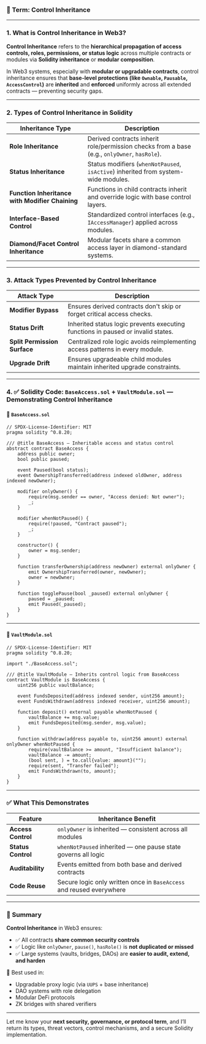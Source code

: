 ### 🔐 Term: **Control Inheritance**

---

### 1. **What is Control Inheritance in Web3?**

**Control Inheritance** refers to the **hierarchical propagation of access controls, roles, permissions, or status logic** across multiple contracts or modules via **Solidity inheritance** or **modular composition**.

In Web3 systems, especially with **modular or upgradable contracts**, control inheritance ensures that **base-level protections (like `Ownable`, `Pausable`, `AccessControl`)** are **inherited** and **enforced** uniformly across all extended contracts — preventing security gaps.

---

### 2. **Types of Control Inheritance in Solidity**

| Inheritance Type                                | Description                                                                                  |
| ----------------------------------------------- | -------------------------------------------------------------------------------------------- |
| **Role Inheritance**                            | Derived contracts inherit role/permission checks from a base (e.g., `onlyOwner`, `hasRole`). |
| **Status Inheritance**                          | Status modifiers (`whenNotPaused`, `isActive`) inherited from system-wide modules.           |
| **Function Inheritance with Modifier Chaining** | Functions in child contracts inherit and override logic with base control layers.            |
| **Interface-Based Control**                     | Standardized control interfaces (e.g., `IAccessManager`) applied across modules.             |
| **Diamond/Facet Control Inheritance**           | Modular facets share a common access layer in diamond-standard systems.                      |

---

### 3. **Attack Types Prevented by Control Inheritance**

| Attack Type                  | Description                                                                      |
| ---------------------------- | -------------------------------------------------------------------------------- |
| **Modifier Bypass**          | Ensures derived contracts don't skip or forget critical access checks.           |
| **Status Drift**             | Inherited status logic prevents executing functions in paused or invalid states. |
| **Split Permission Surface** | Centralized role logic avoids reimplementing access patterns in every module.    |
| **Upgrade Drift**            | Ensures upgradeable child modules maintain inherited upgrade constraints.        |

---

### 4. ✅ Solidity Code: `BaseAccess.sol` + `VaultModule.sol` — Demonstrating Control Inheritance

#### 🔹 `BaseAccess.sol`

```solidity
// SPDX-License-Identifier: MIT
pragma solidity ^0.8.20;

/// @title BaseAccess — Inheritable access and status control
abstract contract BaseAccess {
    address public owner;
    bool public paused;

    event Paused(bool status);
    event OwnershipTransferred(address indexed oldOwner, address indexed newOwner);

    modifier onlyOwner() {
        require(msg.sender == owner, "Access denied: Not owner");
        _;
    }

    modifier whenNotPaused() {
        require(!paused, "Contract paused");
        _;
    }

    constructor() {
        owner = msg.sender;
    }

    function transferOwnership(address newOwner) external onlyOwner {
        emit OwnershipTransferred(owner, newOwner);
        owner = newOwner;
    }

    function togglePause(bool _paused) external onlyOwner {
        paused = _paused;
        emit Paused(_paused);
    }
}
```

---

#### 🔹 `VaultModule.sol`

```solidity
// SPDX-License-Identifier: MIT
pragma solidity ^0.8.20;

import "./BaseAccess.sol";

/// @title VaultModule — Inherits control logic from BaseAccess
contract VaultModule is BaseAccess {
    uint256 public vaultBalance;

    event FundsDeposited(address indexed sender, uint256 amount);
    event FundsWithdrawn(address indexed receiver, uint256 amount);

    function deposit() external payable whenNotPaused {
        vaultBalance += msg.value;
        emit FundsDeposited(msg.sender, msg.value);
    }

    function withdraw(address payable to, uint256 amount) external onlyOwner whenNotPaused {
        require(vaultBalance >= amount, "Insufficient balance");
        vaultBalance -= amount;
        (bool sent, ) = to.call{value: amount}("");
        require(sent, "Transfer failed");
        emit FundsWithdrawn(to, amount);
    }
}
```

---

### ✅ What This Demonstrates

| Feature            | Inheritance Benefit                                                  |
| ------------------ | -------------------------------------------------------------------- |
| **Access Control** | `onlyOwner` is inherited — consistent across all modules             |
| **Status Control** | `whenNotPaused` inherited — one pause state governs all logic        |
| **Auditability**   | Events emitted from both base and derived contracts                  |
| **Code Reuse**     | Secure logic only written once in `BaseAccess` and reused everywhere |

---

### 🧠 Summary

**Control Inheritance** in Web3 ensures:

* ✅ All contracts **share common security controls**
* ✅ Logic like `onlyOwner`, `pause()`, `hasRole()` is **not duplicated or missed**
* ✅ Large systems (vaults, bridges, DAOs) are **easier to audit, extend, and harden**

🧩 Best used in:

* Upgradable proxy logic (via `UUPS` + base inheritance)
* DAO systems with role delegation
* Modular DeFi protocols
* ZK bridges with shared verifiers

---

Let me know your **next security, governance, or protocol term**, and I’ll return its types, threat vectors, control mechanisms, and a secure Solidity implementation.
